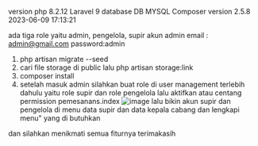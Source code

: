 
version php 8.2.12
Laravel 9
database DB MYSQL
Composer version 2.5.8 2023-06-09 17:13:21

ada tiga role yaitu admin, pengelola, supir
akun admin 
email : admin@gmail.com password:admin

1. php artisan migrate --seed 
2. cari file storage di public lalu php artisan storage:link
3. composer install
4. setelah masuk admin silahkan buat role di user management terlebih dahulu yaitu role supir dan role pengelola lalu aktifkan atau centang permission pemesanans.index
![image](https://github.com/agung125/Penyewaan-Kendaraan/assets/93768289/1b98c75f-b880-48d1-8398-c0f039702493)
lalu bikin akun supir dan pengelola di menu data supir dan data kepala cabang
dan lengkapi menu" yang di butuhkan

dan silahkan menikmati semua fiturnya
terimakasih


